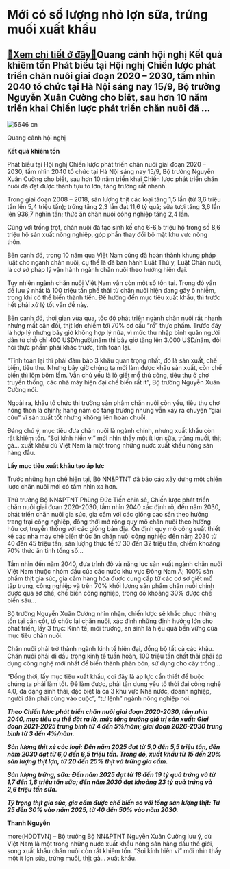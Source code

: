 Mới có số lượng nhỏ lợn sữa, trứng muối xuất khẩu
=================================================

[:gift:Xem chi tiết ở đây:gift:](https://hddtvn.com/moi-co-so-luong-nho-lon-sua-trung-muoi-xuat-khau/)Quang cảnh hội nghị Kết quả khiêm tốn Phát biểu tại Hội nghị Chiến lược phát triển chăn nuôi giai đoạn 2020 – 2030, tầm nhìn 2040 tổ chức tại Hà Nội sáng nay 15/9, Bộ trưởng Nguyễn Xuân Cường cho biết, sau hơn 10 năm triển khai Chiến lược phát triển chăn nuôi đã …
------------------------------------------------------------------------------------------------------------------------------------------------------------------------------------------------------------------------------------------------------------------------





![5646 cn](https://haiquanonline.com.vn/stores/news_dataimages/thanhnt/092020/15/13/5646_cn.jpg?rt=20200915152022 "Quang cảnh hội  nghị ")


Quang cảnh hội nghị



**Kết quả khiêm tốn**


Phát biểu tại Hội nghị Chiến lược phát triển chăn nuôi giai đoạn 2020 – 2030, tầm nhìn 2040 tổ chức tại Hà Nội sáng nay 15/9, Bộ trưởng Nguyễn Xuân Cường cho biết, sau hơn 10 năm triển khai Chiến lược phát triển chăn nuôi đã đạt được thành tựu to lớn, tăng trưởng rất nhanh.


Trong giai đoạn 2008 – 2018, sản lượng thịt các loại tăng 1,5 lần (từ 3,6 triệu tấn lên 5,4 triệu tấn); trứng tăng 2,3 lần đạt 11,6 tỷ quả; sữa tươi tăng 3,6 lần lên 936,7 nghìn tấn; thức ăn chăn nuôi công nghiệp tăng 2,4 lần.


Cùng với trồng trọt, chăn nuôi đã tạo sinh kế cho 6-6,5 triệu hộ trong số 8,6 triệu hộ sản xuất nông nghiệp, góp phần thay đổi bộ mặt khu vực nông thôn.


Bên cạnh đó, trong 10 năm qua Việt Nam cũng đã hoàn thành khung pháp luật cho ngành chăn nuôi, cụ thể là đã ban hành Luật Thú y, Luật Chăn nuôi, là cơ sở pháp lý vận hành ngành chăn nuôi theo hướng hiện đại.


Tuy nhiên ngành chăn nuôi Việt Nam vẫn còn một số tồn tại. Trong đó vấn đề lưu ý nhất là 100 triệu tấn phế thải từ chăn nuôi hiện đang gây ô nhiễm, trong khi có thể biến thành tiền. Để hướng đến mục tiêu xuất khẩu, thì trước hết phải xử lý tốt vấn đề này.


Bên cạnh đó, thời gian vừa qua, tốc độ phát triển ngành chăn nuôi rất nhanh nhưng mất cân đối, thịt lợn chiếm tới 70% cơ cấu “rổ” thực phẩm. Trước đây là hợp lý nhưng bây giờ không hợp lý nữa, vì mức thu nhập bình quân người dân từ chỗ chỉ 400 USD/người/năm thì bây giờ tăng lên 3.000 USD/năm, đòi hỏi thực phẩm phải khác trước, tính toán lại.


“Tính toán lại thì phải đảm bảo 3 khâu quan trọng nhất, đó là sản xuất, chế biến, tiêu thụ. Nhưng bây giờ chúng ta mới làm được khâu sản xuất, còn chế biến thì lõm bõm lắm. Vẫn chủ yếu là lò giết mổ thủ công, tiêu thụ ở chợ truyền thống, các nhà máy hiện đại chế biến rất ít”, Bộ trưởng Nguyễn Xuân Cường nói.


Ngoài ra, khâu tổ chức thị trường sản phẩm chăn nuôi còn yếu, tiêu thụ chợ nông thôn là chính; hàng năm có tăng trưởng nhưng vẫn xảy ra chuyện “giải cứu” vì sản xuất tốt nhưng không liên hoàn chuỗi.


Đáng chú ý, mục tiêu đưa chăn nuôi là ngành chính, nhưng xuất khẩu còn rất khiêm tốn. “Soi kính hiển vi” mới nhìn thấy một ít lợn sữa, trứng muối, thịt gà… xuất khẩu dù Việt Nam là một trong những nước xuất khẩu nông sản hàng đầu.


**Lấy mục tiêu xuất khẩu tạo áp lực**


Trước những hạn chế hiện tại, Bộ NN&PTNT đã báo cáo xây dựng một chiến lược chăn nuôi mới có tầm nhìn xa hơn.


Thứ trưởng Bộ NN&PTNT Phùng Đức Tiến chia sẻ, Chiến lược phát triển chăn nuôi giai đoạn 2020-2030, tầm nhìn 2040 xác định rõ, đến năm 2030, phát triển chăn nuôi gia súc, gia cầm với các giống cao sản theo hướng trang trại công nghiệp, đồng thời mở rộng quy mô chăn nuôi theo hướng hữu cơ, truyền thống với các giống bản địa. Ổn định quy mô công suất thiết kế các nhà máy chế biến thức ăn chăn nuôi công nghiệp đến năm 2030 từ 40 đến 45 triệu tấn, sản lượng thực tế từ 30 đến 32 triệu tấn, chiếm khoảng 70% thức ăn tinh tổng số…


Tầm nhìn đến năm 2040, đưa trình độ và năng lực sản xuất ngành chăn nuôi Việt Nam thuộc nhóm đầu của các nước khu vực Đông Nam Á; 100% sản phẩm thịt gia súc, gia cầm hàng hóa được cung cấp từ các cơ sở giết mổ tập trung, công nghiệp và trên 70% khối lượng sản phẩm chăn nuôi chính được qua sơ chế, chế biến công nghiệp, trong đó khoảng 30% được chế biến sâu…


Bộ trưởng Nguyễn Xuân Cường nhìn nhận, chiến lược sẽ khắc phục những tồn tại căn cốt, tổ chức lại chăn nuôi, xác định những định hướng lớn cho phát triển, lấy 3 trục: Kinh tế, môi trường, an sinh là hiệu quả bền vững của mục tiêu chăn nuôi.


Chăn nuôi phải trở thành ngành kinh tế hiện đại, đồng bộ tất cả các khâu. Chăn nuôi phải đi đầu trong kinh tế tuần hoàn, 100 triệu tấn chất thải phải áp dụng công nghệ mới nhất để biến thành phân bón, sử dụng cho cây trồng…


“Đồng thời, lấy mục tiêu xuất khẩu, coi đây là áp lực cần thiết để buộc chúng ta phải làm tốt. Để làm được, phải tận dụng yếu tố thời đại công nghệ 4.0, đa dạng sinh thái, đặc biệt là cả 3 khu vực Nhà nước, doanh nghiệp, người dân phải cùng vào cuộc”, “tư lệnh” ngành nông nghiệp nói.






***Theo Chiến lược phát triển chăn nuôi giai đoạn 2020-2030, tầm nhìn 2040, mục tiêu cụ thể đặt ra là, mức tăng trưởng giá trị sản xuất: Giai đoạn 2021-2025 trung bình từ 4 đến 5%/năm; giai đoạn 2026-2030 trung bình từ 3 đến 4%/năm.***


***Sản lượng thịt xẻ các loại: Đến năm 2025 đạt từ 5,0 đến 5,5 triệu tấn, đến năm 2030 đạt từ 6,0 đến 6,5 triệu tấn. Trong đó, xuất khẩu từ 15 đến 20% sản lượng thịt lợn, từ 20 đến 25% thịt và trứng gia cầm.***


***Sản lượng trứng, sữa: Đến năm 2025 đạt từ 18 đến 19 tỷ quả trứng và từ 1,7 đến 1,8 triệu tấn sữa; đến năm 2030 đạt khoảng 23 tỷ quả trứng và 2,6 triệu tấn sữa.***


***Tỷ trọng thịt gia súc, gia cầm được chế biến so với tổng sản lượng thịt: Từ 25 đến 30% vào năm 2025, từ 40 đến 50% vào năm 2030.***







**Thanh Nguyễn**



more(HDDTVN) – Bộ trưởng Bộ NN&PTNT Nguyễn Xuân Cường lưu ý, dù Việt Nam là một trong những nước xuất khẩu nông sản hàng đầu thế giới, song xuất khẩu chăn nuôi còn rất khiêm tốn. “Soi kính hiển vi” mới nhìn thấy một ít lợn sữa, trứng muối, thịt gà… xuất khẩu.

